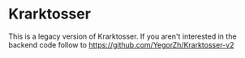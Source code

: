 # Krarktosser
This is a legacy version of Krarktosser. If you aren't interested in the backend code follow to https://github.com/YegorZh/Krarktosser-v2
